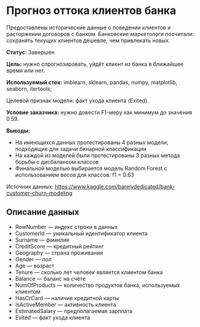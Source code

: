# Прогноз оттока клиентов банка
Предоставлены исторические данные о поведении клиентов и расторжении договоров с банком. Банковские маркетологи посчитали: сохранять текущих клиентов дешевле, чем привлекать новых.

**Статус:** Завершен

**Цель:** нужно спрогнозировать, уйдёт клиент из банка в ближайшее время или нет.

**Используемый стек:** imblearn, sklearn, pandas, numpy, matplotlib, seaborn, itertools;

Целевой признак модели: факт ухода клиента (Exited).

**Условие заказчика:** нужно довести F1-меру как минимум до значения 0.59.

**Выводы:**
  - На имеющихся данных протестированы 4 разных модели, подходящие для задачи бинарной классификации
  - На каждой из моделей были протестированы 3 разных метода борьбы с дисбалансом классов
  - Финальной моделью выбирается модель Random Forest с использованием весов для классов: f1 = 0.63

Источник данных: https://www.kaggle.com/barelydedicated/bank-customer-churn-modeling

## Описание данных
  - RowNumber — индекс строки в данных
  - CustomerId — уникальный идентификатор клиента
  - Surname — фамилия
  - CreditScore — кредитный рейтинг
  - Geography — страна проживания
  - Gender — пол
  - Age — возраст
  - Tenure — сколько лет человек является клиентом банка
  - Balance — баланс на счёте
  - NumOfProducts — количество продуктов банка, используемых клиентом
  - HasCrCard — наличие кредитной карты
  - IsActiveMember — активность клиента
  - EstimatedSalary — предполагаемая зарплата
  - Exited — факт ухода клиента
